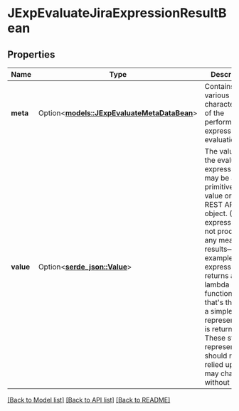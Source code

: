# JExpEvaluateJiraExpressionResultBean

## Properties

Name | Type | Description | Notes
------------ | ------------- | ------------- | -------------
**meta** | Option<[**models::JExpEvaluateMetaDataBean**](JExpEvaluateMetaDataBean.md)> | Contains various characteristics of the performed expression evaluation. | [optional]
**value** | Option<[**serde_json::Value**](.md)> | The value of the evaluated expression. It may be a primitive JSON value or a Jira REST API object. (Some expressions do not produce any meaningful results—for example, an expression that returns a lambda function—if that's the case a simple string representation is returned. These string representations should not be relied upon and may change without notice.) | 

[[Back to Model list]](../README.md#documentation-for-models) [[Back to API list]](../README.md#documentation-for-api-endpoints) [[Back to README]](../README.md)


